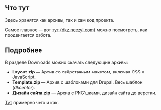 ## Что тут ##

Здесь хранятся как архивы, так и сам код проекта.

Самое главное — вот [тут (dkz.neezyl.com)](http://dkz.neezyl.com) можно посмотреть, как продвигается работа.

## Подробнее ##

В разделе Downloads можно скачать следующие архивы:
  * **Layout.zip** — Архив со свёрстанным макетом, включая CSS и JavaScript.
  * **Template.zip** — Архив с шаблонами для Drupal. Весь шаблон (_dkcenter_).
  * **Дизайн сайта.zip** — Архив с PNG'шками, дизайн сайта до верстки.

[Тут](http://code.google.com/p/dkc/wiki/sourceCode) примерно чего и как.